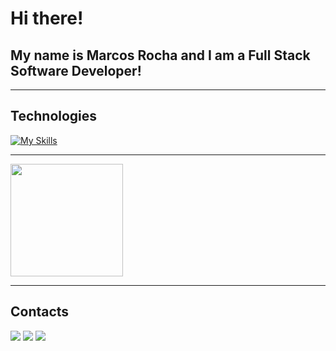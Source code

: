           
# Hi there!
##  My name is Marcos Rocha and I am a Full Stack Software Developer!

<hr>

## Technologies
[![My Skills](https://skills.thijs.gg/icons?i=html,css,js,typescript,cs,angular,dotnet,git)](https://skills.thijs.gg)

<hr>

<div>
          <a href="https://github.com/marcosrocha-br">
          <img height="180em" src="https://github-readme-stats.vercel.app/api/top-langs/?username=marcosrocha-br&layout=compact&langs_count=7&theme=dracula"/>
          </a>
</div>

<hr>
<!--
💬 Feel free to visit my <a href="https://github.com/marcosrocha-br?tab=repositories">repositories</a>!!!

<hr>
-->

## Contacts

<div>
          <a href="https://www.linkedin.com/in/marcosrocha-br/" target="_blank"><img src="https://img.shields.io/badge/-LinkedIn-%230077B5?style=for-the-badge&logo=linkedin&logoColor=white" target="_blank"></a> 
          <a href = "mailto:contato@marcosrocha.br@outlook.com" target="_blank"><img src="https://img.shields.io/badge/Microsoft_Outlook-0078D4?style=for-the-badge&logo=microsoft-outlook&logoColor=white" target="_blank"></a>
          <a href = "mailto:contato@marcosrocha.xz@gmail.com"><img src="https://img.shields.io/badge/Gmail-D14836?style=for-the-badge&logo=gmail&logoColor=white" target="_blank"></a>
</div>
